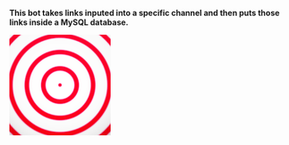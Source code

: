 **This bot takes links inputed into a specific channel and then puts those links inside a MySQL database.**

![1673991128950](image/README/1673991128950.png)
